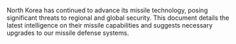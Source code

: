 North Korea has continued to advance its missile technology, posing significant threats to regional and global security. This document details the latest intelligence on their missile capabilities and suggests necessary upgrades to our missile defense systems.
